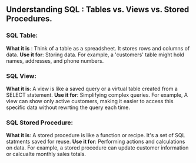 ## Understanding SQL : Tables vs. Views vs. Stored Procedures.

### SQL Table:
**What it is** : Think of a table as a spreadsheet. It stores rows and columns of data.
**Use it for**: Storing data. For example, a 'customers' table might hold names, addresses, and phone numbers.

### SQL View:
**What it is**: A view is like a saved query or a virtual table created from a SELECT statement.
**Use it for**: Simplifying complex queries. For example, A view can show only active customers, making it easier to access this specific data without rewrting the query each time.

### SQL Stored Procedure:
**What it is**: A stored procedure is like a function or recipe. It's a set of SQL statments saved for reuse.
**Use it for**: Performing actions and calculations on data. For example, a stored procedure can update customer information or calcualte monthly sales totals.

